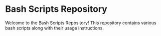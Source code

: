 # Bash Scripts Repository
Welcome to the Bash Scripts Repository! This repository contains various bash scripts along with their usage instructions.